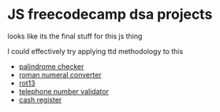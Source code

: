 # JS freecodecamp dsa projects

looks like its the final stuff for this js thing

I could effectively try applying ttd methodology to this

- [palindrome checker]()
- [roman numeral converter]()
- [rot13](./rot13.js)
- [telephone number validator]()
- [cash register]()